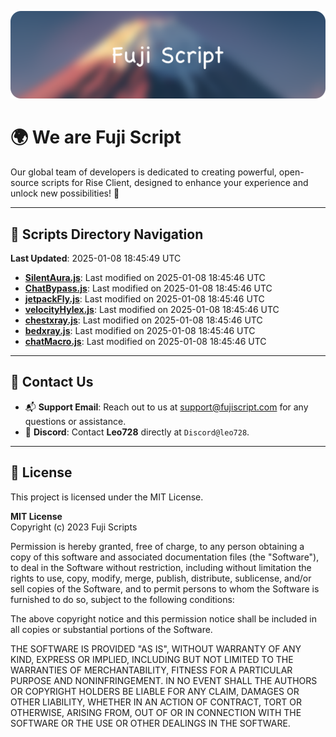 ![Banner](.github/b.webp)

# 🌍 **We are Fuji Script**

Our global team of developers is dedicated to creating powerful, open-source scripts for Rise Client, designed to enhance your experience and unlock new possibilities! 🌟

---
<!-- SCRIPTS_NAVIGATION_START -->
## 📂 **Scripts Directory Navigation**

**Last Updated**: 2025-01-08 18:45:49 UTC

- **[SilentAura.js](scripts/SilentAura.js)**: Last modified on 2025-01-08 18:45:46 UTC
- **[ChatBypass.js](scripts/ChatBypass.js)**: Last modified on 2025-01-08 18:45:46 UTC
- **[jetpackFly.js](scripts/jetpackFly.js)**: Last modified on 2025-01-08 18:45:46 UTC
- **[velocityHylex.js](scripts/velocityHylex.js)**: Last modified on 2025-01-08 18:45:46 UTC
- **[chestxray.js](scripts/chestxray.js)**: Last modified on 2025-01-08 18:45:46 UTC
- **[bedxray.js](scripts/bedxray.js)**: Last modified on 2025-01-08 18:45:46 UTC
- **[chatMacro.js](scripts/chatMacro.js)**: Last modified on 2025-01-08 18:45:46 UTC

<!-- SCRIPTS_NAVIGATION_END -->

---

## 💬 **Contact Us**  
- 📬 **Support Email**: Reach out to us at [support@fujiscript.com](mailto:support@fujiscript.com) for any questions or assistance.  
- 💬 **Discord**: Contact **Leo728** directly at `Discord@leo728`.

---

## 📜 **License**

This project is licensed under the MIT License.  

**MIT License**  
Copyright (c) 2023 Fuji Scripts  

Permission is hereby granted, free of charge, to any person obtaining a copy of this software and associated documentation files (the "Software"), to deal in the Software without restriction, including without limitation the rights to use, copy, modify, merge, publish, distribute, sublicense, and/or sell copies of the Software, and to permit persons to whom the Software is furnished to do so, subject to the following conditions:  

The above copyright notice and this permission notice shall be included in all copies or substantial portions of the Software.  

THE SOFTWARE IS PROVIDED "AS IS", WITHOUT WARRANTY OF ANY KIND, EXPRESS OR IMPLIED, INCLUDING BUT NOT LIMITED TO THE WARRANTIES OF MERCHANTABILITY, FITNESS FOR A PARTICULAR PURPOSE AND NONINFRINGEMENT. IN NO EVENT SHALL THE AUTHORS OR COPYRIGHT HOLDERS BE LIABLE FOR ANY CLAIM, DAMAGES OR OTHER LIABILITY, WHETHER IN AN ACTION OF CONTRACT, TORT OR OTHERWISE, ARISING FROM, OUT OF OR IN CONNECTION WITH THE SOFTWARE OR THE USE OR OTHER DEALINGS IN THE SOFTWARE.  
